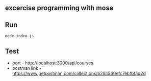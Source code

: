 ## excercise programming with mose


## Run
```
node index.js
```
## Test
- port - http://localhost:3000/api/courses
- postman link - https://www.getpostman.com/collections/b26a540efc7ebfbfad2d

